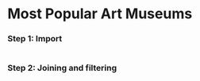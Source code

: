 #  Most Popular Art Museums

### Step 1: Import
```r df <- read.csv('_most_popular_art_museums.csv')
```

### Step 2: Joining and filtering
``` ```

